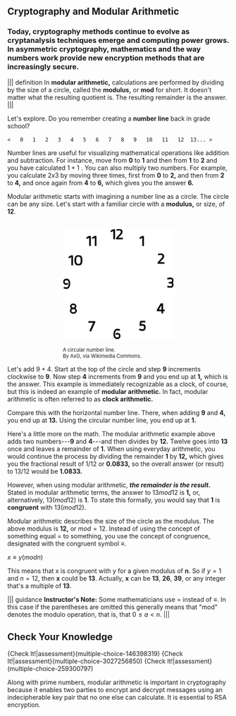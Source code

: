 

## Cryptography and Modular Arithmetic

### Today, cryptography methods continue to evolve as cryptanalysis techniques emerge and computing power grows.  In asymmetric cryptography, mathematics and the way numbers work provide new encryption methods that are increasingly secure.

||| definition
In **modular arithmetic,**  calculations are performed by dividing by the size of a circle, called the **modulus,** or **mod** for short. It doesn't matter what the resulting quotient is. The resulting remainder is the answer. 
|||

Let's explore. Do you remember creating a **number line** back in grade school?

```
<   0   1   2   3   4   5   6   7   8   9   10   11   12  13... >
```
Number lines are useful for visualizing mathematical operations like addition and subtraction. For instance,  move from **0** to **1** and then from **1** to **2** and you have calculated $1 + 1$ . You can also multiply two numbers. For example, you calculate $2 x 3$ by moving three times, first from **0** to **2,** and then from **2** to **4,** and once again from **4** to **6,** which gives you the answer **6.**


Modular arithmetic starts with imagining a number line as a circle. The circle can be any size.  Let's start with a familiar circle with a **modulus,** or size, of **12**.   

<br>
<figure class="snippetimg" style="margin: 0 auto;width:50%">
  <img src=".guides/img/Clockface.PNG" alt="Antique skeleton keys. Sourced under CC 0 public domain. publicdomainpictures.net">
  <figcaption style="font-size: 0.8em; text-align: left;">
  <br> A circular number line.   
  </br>
By AxG, via Wikimedia Commons.  </figcaption>
</figure>

Let's add $9 + 4$. Start at the top of the circle and step **9** increments clockwise to **9**. Now step **4** increments from **9** and you end up at **1,** which is the answer. This example is immediately recognizable as a clock, of course, but this is indeed an example of **modular arithmetic.** In fact, modular arithmetic is often referred to as **clock arithmetic.** 

Compare this with the horizontal number line.  There, when adding **9** and **4,** you end up at **13.** Using the circular number line, you end up at **1.**


Here's a little more on the math. The modular arithmetic example above adds two numbers---**9** and **4**---and then divides by **12.** Twelve goes into **13** once and leaves a remainder of **1.** When using everyday arithmetic, you would continue the process by dividing the remainder **1** by **12,** which gives you the fractional result of $1/12$ or **0.0833,** so the overall answer (or result) to $13/12$ would be **1.0833.** 

However, when using modular arithmetic, ***the remainder is the result.*** Stated in modular arithmetic terms, the answer to $13 mod 12$ is **1,** or, alternatively, $13 (mod 12)$ is **1**. To state this  formally, you would say that **1** is **congruent** with $13 (mod 12)$.

Modular arithmetic describes the size of the circle as the modulus. The above modulus is **12,** or $mod = 12$. Instead of using the concept of something equal $=$ to something, you use the concept of congruence, designated with the congruent symbol $≡$.

$x ≡ y (mod n)$

This means that x is congruent with y for a given modulus of **n**. So if $y = 1$ and $n = 12$, then **x** could be **13**. Actually, **x** can be **13**, **26**, **39**, or any integer that's a multiple of **13**.

||| guidance
**Instructor's Note:** Some mathematicians use = instead of $≡$. In this case if the parentheses are omitted this generally means that "mod" denotes the modulo operation, that is, that $0 ≤ a < n$.
|||


## Check Your Knowledge
{Check It!|assessment}(multiple-choice-146398319)
{Check It!|assessment}(multiple-choice-3027256850)
{Check It!|assessment}(multiple-choice-259300797)

Along with prime numbers, modular arithmetic is important in cryptography because it enables two parties to encrypt and decrypt messages using an indecipherable key pair that no one else can calculate. It is essential to RSA encryption.

